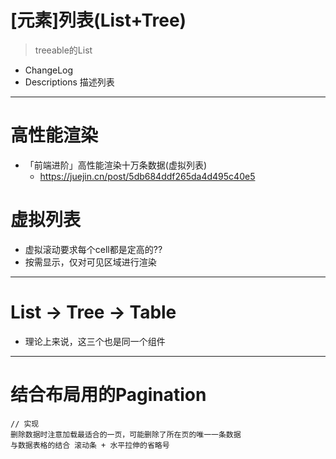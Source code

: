 # [元素]列表(List+Tree)

> treeable的List

- ChangeLog
- Descriptions 描述列表

---

# 高性能渲染

- 「前端进阶」高性能渲染十万条数据(虚拟列表)
    - https://juejin.cn/post/5db684ddf265da4d495c40e5

# 虚拟列表

- 虚拟滚动要求每个cell都是定高的??
- 按需显示，仅对可见区域进行渲染

---

# List -> Tree -> Table

- 理论上来说，这三个也是同一个组件


---

# 结合布局用的Pagination

```
// 实现
删除数据时注意加载最适合的一页，可能删除了所在页的唯一一条数据
与数据表格的结合 滚动条 + 水平拉伸的省略号
```